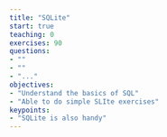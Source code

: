 ```yaml
---
title: "SQLite"
start: true
teaching: 0
exercises: 90
questions:
- ""
- ""
- "..."
objectives:
- "Understand the basics of SQL"
- "Able to do simple SLIte exercises"
keypoints:
- "SQLite is also handy"
---
```

